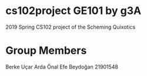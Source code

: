 # cs102project GE101 by g3A
 2019 Spring CS102 project of the Scheming Quixotics
 # Group Members
 Berke Uçar
 Arda Önal
Efe Beydoğan 21901548
